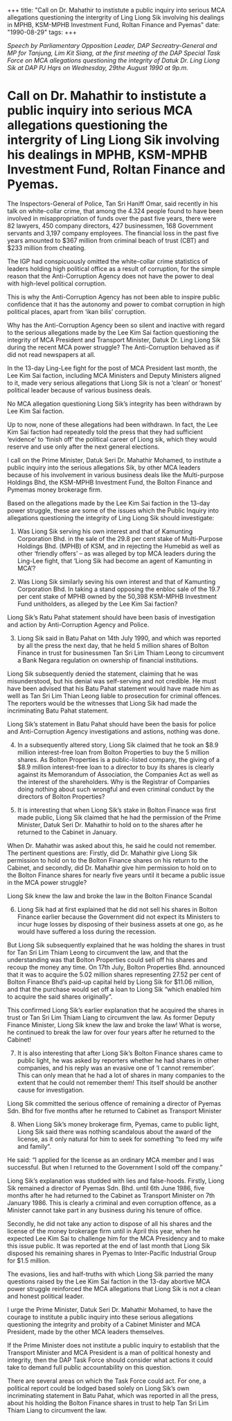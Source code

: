 +++ 
title: "Call on Dr. Mahathir to instistute a public inquiry into serious MCA allegations questioning the intergrity of Ling Liong Sik involving his dealings in MPHB, KSM-MPHB Investment Fund, Roltan Finance and Pyemas"
date: "1990-08-29"
tags:
+++

_Speech by Parliamentary Opposition Leader, DAP Secreatry-General and MP for Tanjung, Lim Kit Siang, at the first meeting of the DAP Special Task Force on MCA allegations questioning the integrity of Datuk Dr. Ling Liong Sik at DAP PJ Hqrs on Wednesday, 29the August 1990 at 9p.m._

# Call on Dr. Mahathir to instistute a public inquiry into serious MCA allegations questioning the intergrity of Ling Liong Sik involving his dealings in MPHB, KSM-MPHB Investment Fund, Roltan Finance and Pyemas.

The Inspectors-General of Police, Tan Sri Haniff Omar, said recently in his talk on white-collar crime, that among the 4.324 people found to have been involved in misappropriation of funds over the past five years, there were 82 lawyers, 450 company directors, 427 businessmen, 168 Government servants and 3,197 company employees. The financial loss in the past five years amounted to $367 million from criminal beach of trust (CBT) and $233 million from cheating.</u>

The IGP had conspicuously omitted the white-collar crime statistics of leaders holding high political office as a result of corruption, for the simple reason that the Anti-Corruption Agency does not have the power to deal with high-level political corruption.

This is why the Anti-Corruption Agency has not been able to inspire public confidence that it has the autonomy and power to combat corruption in high political places, apart from ‘ikan bilis’ corruption.

Why has the Anti-Corruption Agency been so silent and inactive with regard to the serious allegations made by the Lee Kim Sai faction questioning the integrity of MCA President and Transport Minister, Datuk Dr. Ling Liong Sik during the recent MCA power struggle? The Anti-Corruption behaved as if did not read newspapers at all.

In the 13-day Ling-Lee fight for the post of MCA President last month, the Lee Kim Sai faction, including MCA Ministers and Deputy Ministers aligned to it, made very serious allegations that Liong Sik is not a ‘clean’ or ‘honest’ political leader because of various business deals.

No MCA allegation questioning Liong Sik’s integrity has been withdrawn by Lee Kim Sai faction.

Up to now, none of these allegations had been withdrawn. In fact, the Lee Kim Sai faction had repeatedly told the press that they had sufficient ‘evidence’ to ‘finish off’ the political career of Liong sik, which they would reserve and use only after the next general elections.

I call on the Prime Minister, Datuk Seri Dr. Mahathir Mohamed, to institute a public inquiry into the serious allegations Sik, by other MCA leaders because of his involvement in various business deals like the Multi-purpose Holdings Bhd, the KSM-MPHB Investment Fund, the Bolton Finance and Pymemas money brokerage firm.

Based on the allegations made by the Lee Kim Sai faction in the 13-day power struggle, these are some of the issues which the Public Inquiry into allegations questioning the integrity of Ling Liong Sik should investigate:

1.	Was Liong Sik serving his own interest and that of Kamunting Corporation Bhd. in the sale of the 29.8 per cent stake of Multi-Purpose Holdings Bhd. (MPHB) of KSM, and in rejecting the Humebid as well as other ‘friendly offers’ – as was alleged by top MCA leaders during the Ling-Lee fight, that ‘Liong Sik had become an agent of Kamunting in MCA’?

2.	Was Liong Sik similarly seving his own interest and that of Kamunting Corporation Bhd. In taking a stand opposing the enbloc sale of the 19.7 per cent stake of MPHB owned by the 50,398 KSM-MPHB Investment Fund unitholders, as alleged by the Lee Kim Sai faction?

Liong Sik’s Ratu Pahat statement should have been basis of investigation and action by Anti-Corruption Agency and Police.

3.	Liong Sik said in Batu Pahat on 14th July 1990, and which was reported by all the press the next day, that he held 5 million shares of Bolton Finance in trust for businessmen Tan Sri Lim Thiam Leong to circumvent a Bank Negara regulation on ownership of financial institutions.

Liong Sik subsequently denied the statement, claiming that he was misunderstood, but his denial was self-serving and not credible. He must have been advised that his Batu Pahat statement would have made him as welll as Tan Sri Lim Thian Leong liable to prosecution for criminal offences. The reporters would be the witnesses that Liong Sik had made the incriminating Batu Pahat statement.
 
Liong Sik’s statement in Batu Pahat should have been the basis for police and Anti-Corruption Agency investigations and astions, nothing was done.

4.	In a subsequently altered story, Liong Sik claimed that he took an $8.9 million interest-free loan from Bolton Properties to buy the 5 million shares. As Bolton Properties is a public-listed company, the giving of a $8.9 million interest-free loan to a director to buy its shares is clearly against its Memorandum of Association, the Companies Act as well as the interest of the shareholders. Why is the Registrar of Companies doing nothing about such wrongful and even criminal conduct by the directors of Bolton Properties?

5.	It is interesting that when Liong Sik’s stake in Bolton Finance was first made public, Liong Sik claimed that he had the permission of the Prime Minister, Datuk Seri Dr. Mahathir to hold on to the shares after he returned to the Cabinet in January.

When Dr. Mahathir was asked about this, he said he could not remember. The pertinent questions are: Firstly, did Dr. Mahathir give Liong Sik permission to hold on to the Bolton Finance shares on his return to the Cabinet, and secondly, did Dr. Mahathir give him permission to hold on to the Bolton Finance shares for nearly five years until it became a public issue in the MCA power struggle?

Liong Sik knew the law and broke the law in the Bolton Finance Scandal

6.	Liong Sik had at first explained that he did not sell his shares in Bolton Finance earlier because the Government did not expect its Ministers to incur huge losses by disposing of their business assets at one go, as he would have suffered a loss during the recession.

But Liong Sik subsequently explained that he was holding the shares in trust for Tan Sri Lim Thiam Leong to circumvent the law, and that the understanding was that Bolton Properties could sell off his shares and recoup the money any time.
On 17th July, Bolton Properties Bhd. announced that it was to acquire the 5.02 million shares representing 27.52 per cent of Bolton Finance Bhd’s paid-up capital held by Liong Sik for $11.06 million, and that the purchase would set off a loan to Liong Sik “which enabled him to acquire the said shares originally”.

This confirmed Liong Sik’s earlier explanation that he acquired the shares in trust or Tan Sri Lim Thiam Liang to circumvent the law. As former Deputy Finance Minister, Liong Sik knew the law and broke the law! What is worse, he continued to break the law for over four years after he returned to the Cabinet!

7.	It is also interesting that after Liong Sik’s Bolton Finance shares came to public light, he was asked by reporters whether he had shares in other companies, and his reply was an evasive one of ‘I cannot remember’. This can only mean that he had a lot of shares in many companies to the extent that he could not remember them! This itself should be another cause for investigation.

Liong Sik committed the serious offence of remaining a director of Pyemas Sdn. Bhd for five months after he returned to Cabinet as Transport Minister

8.	When Liong Sik’s money brokerage firm, Pyemas, came to public light, Liong Sik said there was nothing scandalous about the award of the license, as it only natural for him to seek for something “to feed my wife and family”.

He said: “I applied for the license as an ordinary MCA member and I was successful. But when I returned to the Government I sold off the company.”

Liong Sik’s explanation was studded with lies and false-hoods. Firstly, Liong Sik remained a director of Pyemas Sdn. Bhd. until 6th June 1986, five months after he had returned to the Cabinet as Transport Minister on 7th January 1986. This is clearly a criminal and even corruption offence, as a Minister cannot take part in any business during his tenure of office.

Secondly, he did not take any action to dispose of all his shares and the license of the money brokerage firm until in April this year, when he expected Lee Kim Sai to challenge him for the MCA Presidency and to make this issue public. It was reported at the end of last month that Liong Sik disposed his remaining shares in Pyemas to Inter-Pacific Industrial Group for $1.5 million.

The evasions, lies and half-truths with which Liong Sik parried the many questions raised by the Lee Kim Sai faction in the 13-day abortive MCA power struggle reinforced the MCA allegations that Liong Sik is not a clean and honest political leader.

I urge the Prime Minister, Datuk Seri Dr. Mahathir Mohamed, to have the courage to institute a public inquiry into these serious allegations questioning the integrity and probity of a Cabinet Minister and MCA President, made by the other MCA leaders themselves.

If the Prime Minister does not institute a public inquiry to establish that the Transport Minister and MCA President is a man of political honesty and integrity, then the DAP Task Force should consider what actions it could take to demand full public accountability on this question.

There are several areas on which the Task Force could act. For one, a political report could be lodged based solely on Liong Sik’s own incriminating statement in Batu Pahat, which was reported in all the press, about his holding the Bolton Finance shares in trust to help Tan Sri Lim Thiam Liang to circumvent the law.
 
